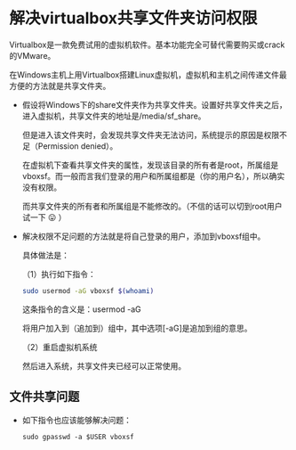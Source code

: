 # 解决virtualbox共享文件夹访问权限
Virtualbox是一款免费试用的虚拟机软件。基本功能完全可替代需要购买或crack的VMware。

在Windows主机上用Virtualbox搭建Linux虚拟机，虚拟机和主机之间传递文件最方便的方法就是共享文件夹。

- 假设将Windows下的share文件夹作为共享文件夹。设置好共享文件夹之后，进入虚拟机，共享文件夹的地址是/media/sf_share。

  但是进入该文件夹时，会发现共享文件夹无法访问，系统提示的原因是权限不足（Permission denied）。

  在虚拟机下查看共享文件夹的属性，发现该目录的所有者是root，所属组是vboxsf。而一般而言我们登录的用户和所属组都是<user>（你的用户名），所以确实没有权限。

  而共享文件夹的所有者和所属组是不能修改的。（不信的话可以切到root用户试一下 😛 ）

- 解决权限不足问题的方法就是将自己登录的用户，添加到vboxsf组中。

  具体做法是：

  （1）执行如下指令：

  ```bash
  sudo usermod -aG vboxsf $(whoami)
  ```

  这条指令的含义是：usermod -aG <group> <user>

  将用户<user>加入到（追加到）组<group>中，其中选项[-aG]是追加到组的意思。

  （2）重启虚拟机系统

  然后进入系统，共享文件夹已经可以正常使用。



## 文件共享问题

- 如下指令也应该能够解决问题：

  ```
  sudo gpasswd -a $USER vboxsf
  ```

  